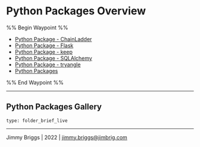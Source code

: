 # Python Packages Overview

%% Begin Waypoint %%

* [Python Package - ChainLadder](Python%20Package%20-%20ChainLadder.md)
* [Python Package - Flask](Python%20Package%20-%20Flask.md)
* [Python Package - keep](Python%20Package%20-%20keep.md)
* [Python Package - SQLAlchemy](Python%20Package%20-%20SQLAlchemy.md)
* [Python Package - tryangle](Python%20Package%20-%20tryangle.md)
* [Python Packages](Python%20Packages.md)

%% End Waypoint %%

---

## Python Packages Gallery

````ccard
type: folder_brief_live
````

---

Jimmy Briggs | 2022 | <jimmy.briggs@jimbrig.com>

